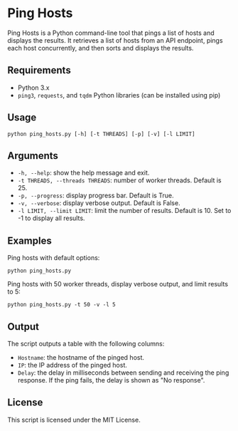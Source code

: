 # Ping Hosts

Ping Hosts is a Python command-line tool that pings a list of hosts and displays the results. It retrieves a list of hosts from an API endpoint, pings each host concurrently, and then sorts and displays the results.

## Requirements

* Python 3.x
* `ping3`, `requests`, and `tqdm` Python libraries (can be installed using pip)

## Usage

```
python ping_hosts.py [-h] [-t THREADS] [-p] [-v] [-l LIMIT]
```

## Arguments

* `-h, --help`: show the help message and exit.
* `-t THREADS, --threads THREADS`: number of worker threads. Default is 25.
* `-p, --progress`: display progress bar. Default is True.
* `-v, --verbose`: display verbose output. Default is False.
* `-l LIMIT, --limit LIMIT`: limit the number of results. Default is 10. Set to -1 to display all results.

## Examples

Ping hosts with default options:

```
python ping_hosts.py
```

Ping hosts with 50 worker threads, display verbose output, and limit results to 5:

```
python ping_hosts.py -t 50 -v -l 5
```

## Output

The script outputs a table with the following columns:

* `Hostname`: the hostname of the pinged host.
* `IP`: the IP address of the pinged host.
* `Delay`: the delay in milliseconds between sending and receiving the ping response. If the ping fails, the delay is shown as "No response".

## License

This script is licensed under the MIT License.
